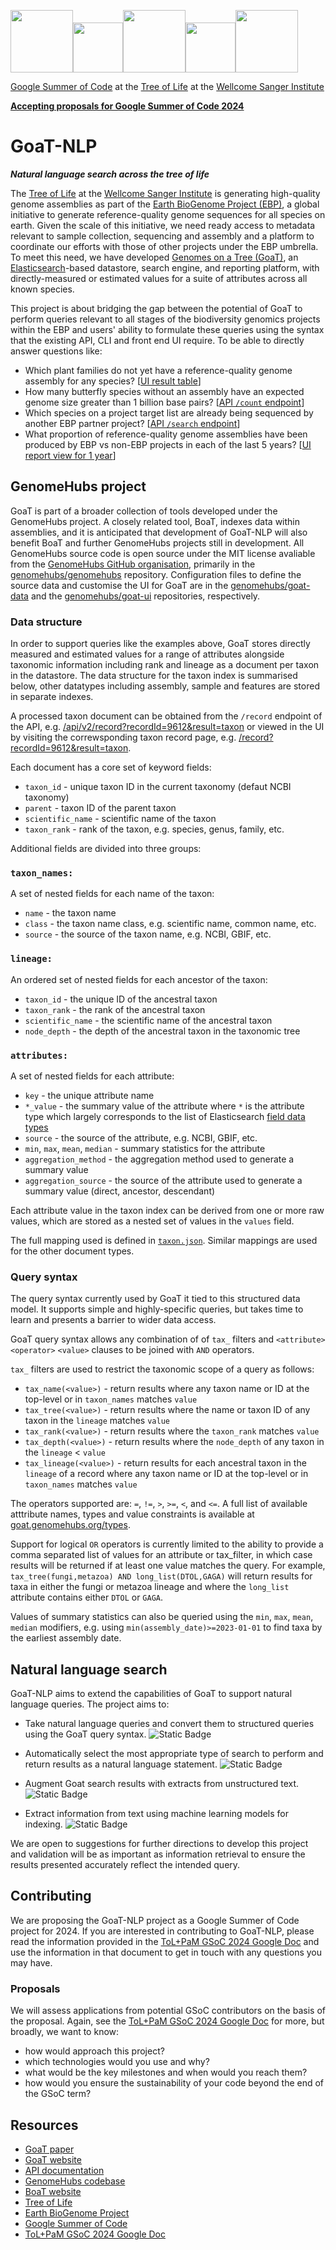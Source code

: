 <img src="https://upload.wikimedia.org/wikipedia/commons/thumb/7/7c/Google_Summer_of_Code_sun_logo_2022.svg/1024px-Google_Summer_of_Code_sun_logo_2022.svg.png" height="100"/><img src="https://icons.veryicon.com/png/o/internet--web/social-1/at-symbol.png" height="80"/><img src="https://blog.wellcomeopenresearch.org/wp-content/uploads/2021/05/Untitled-design-2021-05-19T101505.875-300x200.png" height="100"/><img src="https://icons.veryicon.com/png/o/internet--web/social-1/at-symbol.png" height="80"/><img src="https://d2q79iu7y748jz.cloudfront.net/s/_squarelogo/256x256/7167d385ff2b5a5105a9ba3bd271bb1d" height="100"/>

[Google Summer of Code](https://summerofcode.withgoogle.com) at the [Tree of Life](https://www.sanger.ac.uk/programme/tree-of-life/) at the [Wellcome Sanger Institute](https://www.sanger.ac.uk)

[**Accepting proposals for Google Summer of Code 2024**](https://docs.google.com/document/d/1vWnJhxWJU4oNsZNheKrP6sx5ZPkOzumwdnL6IIRbDP4)

# GoaT-NLP

_**Natural language search across the tree of life**_

The [Tree of Life](https://www.sanger.ac.uk/programme/tree-of-life/) at the [Wellcome Sanger Institute](https://www.sanger.ac.uk) is generating high-quality genome assemblies as part of the [Earth BioGenome Project (EBP)](https://www.earthbiogenome.org), a global initiative to generate reference-quality genome sequences for all species on earth. Given the scale of this initiative, we need ready access to metadata relevant to sample collection, sequencing and assembly and a platform to coordinate our efforts with those of other projects under the EBP umbrella. To meet this need, we have developed [Genomes on a Tree (GoaT)](https://goat.genomehubs.org), an [Elasticsearch](https://www.elastic.co/elasticsearch)-based datastore, search engine, and reporting platform, with directly-measured or estimated values for a suite of attributes across all known species.

This project is about bridging the gap between the potential of GoaT to perform queries relevant to all stages of the biodiversity genomics projects within the EBP and users' ability to formulate these queries using the syntax that the existing API, CLI and front end UI require. To be able to directly answer questions like:

- Which plant families do not yet have a reference-quality genome assembly for any species? [[UI result table](https://goat.genomehubs.org/search?result=taxon&includeEstimates=true&taxonomy=ncbi&query=tax_tree%2833090%5BViridiplantae%5D%29%20AND%20tax_rank%28family%29%20AND%20ebp_standard_date%3Dnull)]
- How many butterfly species without an assembly have an expected genome size greater than 1 billion base pairs? [[API `/count` endpoint](https://goat.genomehubs.org/search?result=taxon&includeEstimates=true&taxonomy=ncbi&query=tax_tree%287088%5BLepidoptera%5D%29%20AND%20tax_rank%28species%29%20AND%20assembly_level%3Dnull%20AND%20genome_size%3E1000000000)]
- Which species on a project target list are already being sequenced by another EBP partner project? [[API `/search` endpoint](https://goat.genomehubs.org/search?result=taxon&includeEstimates=true&taxonomy=ncbi&query=tax_tree%282759%5BEukaryota%5D%29%20AND%20tax_rank%28species%29%20AND%20long_list%3DDTOL%20AND%20in_progress%3D%21DTOL&fields=long_list%2Cin_progress)]
- What proportion of reference-quality genome assemblies have been produced by EBP vs non-EBP projects in each of the last 5 years? [[UI report view for 1 year](https://goat.genomehubs.org/search?result=taxon&includeEstimates=true&taxonomy=ncbi&size=50&query=bioproject%3DPRJNA533106%20AND%20tax_rank%28species%29&fields=ebp_standard_date%2Cassembly_level%2Cassembly_span%2Cbioproject&report=arc&rank=species&pointSize=15&cat=bioproject%5B1%2B%5D&y=tax_tree%282759%5BEukaryota%5D%29%20AND%20ebp_standard_date%3E%3D2023%20AND%20ebp_standard_date%3C2024)]

## GenomeHubs project

GoaT is part of a broader collection of tools developed under the GenomeHubs project. A closely related tool, BoaT, indexes data within assemblies, and it is anticipated that development of GoaT-NLP will also benefit BoaT and further GenomeHubs projects still in development. All GenomeHubs source code is open source under the MIT license avaliable from the [GenomeHubs GitHub organisation](https://github.com/genomehubs), primarily in the [genomehubs/genomehubs](https://github.com/genomehubs/genomehubs) repository. Configuration files to define the source data and customise the UI for GoaT are in the [genomehubs/goat-data](https://github.com/genomehubs/goat-data) and the [genomehubs/goat-ui](https://github.com/genomehubs/goat-ui) repositories, respectively.

### Data structure

In order to support queries like the examples above, GoaT stores directly measured and estimated values for a range of attributes alongside taxonomic information including rank and lineage as a document per taxon in the datastore. The data structure for the taxon index is summarised below, other datatypes including assembly, sample and features are stored in separate indexes.

A processed taxon document can be obtained from the `/record` endpoint of the API, e.g. [/api/v2/record?recordId=9612&result=taxon](https://goat.genomehubs.org/api/v2/record?recordId=9612&result=taxon) or viewed in the UI by visiting the correwsponding taxon record page, e.g. [/record?recordId=9612&result=taxon](https://goat.genomehubs.org/record?recordId=9612&result=taxon).

Each document has a core set of keyword fields:

- `taxon_id` - unique taxon ID in the current taxonomy (defaut NCBI taxonomy)
- `parent` - taxon ID of the parent taxon
- `scientific_name` - scientific name of the taxon
- `taxon_rank` - rank of the taxon, e.g. species, genus, family, etc.

Additional fields are divided into three groups:

### `taxon_names:`

A set of nested fields for each name of the taxon:

- `name` - the taxon name
- `class` - the taxon name class, e.g. scientific name, common name, etc.
- `source` - the source of the taxon name, e.g. NCBI, GBIF, etc.

### `lineage:`

An ordered set of nested fields for each ancestor of the taxon:

- `taxon_id` - the unique ID of the ancestral taxon
- `taxon_rank` - the rank of the ancestral taxon
- `scientific_name` - the scientific name of the ancestral taxon
- `node_depth` - the depth of the ancestral taxon in the taxonomic tree

### `attributes:`

A set of nested fields for each attribute:

- `key` - the unique attribute name
- `*_value` - the summary value of the attribute where `*` is the attribute type which largely corresponds to the list of Elasticsearch [field data types](https://www.elastic.co/guide/en/elasticsearch/reference/current/mapping-types.html)
- `source` - the source of the attribute, e.g. NCBI, GBIF, etc.
- `min`, `max`, `mean`, `median` - summary statistics for the attribute
- `aggregation_method` - the aggregation method used to generate a summary value
- `aggregation_source` - the source of the attribute used to generate a summary value (direct, ancestor, descendant)

Each attribute value in the taxon index can be derived from one or more raw values, which are stored as a nested set of values in the `values` field.

The full mapping used is defined in [`taxon.json`](https://github.com/genomehubs/genomehubs/blob/main/src/genomehubs/templates/taxon.json). Similar mappings are used for the other document types.

### Query syntax

The query syntax currently used by GoaT it tied to this structured data model. It supports simple and highly-specific queries, but takes time to learn and presents a barrier to wider data access.

GoaT query syntax allows any combination of of `tax_` filters and `<attribute>` `<operator>` `<value>` clauses to be joined with `AND` operators.

`tax_` filters are used to restrict the taxonomic scope of a query as follows:

- `tax_name(<value>)` - return results where any taxon name or ID at the top-level or in `taxon_names` matches `value`
- `tax_tree(<value>)` - return results where the name or taxon ID of any taxon in the `lineage` matches `value`
- `tax_rank(<value>)` - return results where the `taxon_rank` matches `value`
- `tax_depth(<value>)` - return results where the `node_depth` of any taxon in the `lineage` < `value`
- `tax_lineage(<value>)` - return results for each ancestral taxon in the `lineage` of a record where any taxon name or ID at the top-level or in `taxon_names` matches `value`

The operators supported are: `=`, `!=`, `>`, `>=`, `<`, and `<=`. A full list of available atttribute names, types and value constraints is available at [goat.genomehubs.org/types](https://goat.genomehubs.org/types).

Support for logical `OR` operators is currently limited to the ability to provide a comma separated list of values for an attribute or tax_filter, in which case results will be returned if at least one value matches the query. For example, `tax_tree(fungi,metazoa) AND long_list(DTOL,GAGA)` will return results for taxa in either the fungi or metazoa lineage and where the `long_list` attribute contains either `DTOL` or `GAGA`.

Values of summary statistics can also be queried using the `min`, `max`, `mean`, `median` modifiers, e.g. using `min(assembly_date)>=2023-01-01` to find taxa by the earliest assembly date.

## Natural language search

GoaT-NLP aims to extend the capabilities of GoaT to support natural language queries. The project aims to:

- Take natural language queries and convert them to structured queries using the GoaT query syntax. ![Static Badge](https://img.shields.io/badge/priority-highest-54278f)

- Automatically select the most appropriate type of search to perform and return results as a natural language statement. ![Static Badge](https://img.shields.io/badge/priority-high-756bb1)

- Augment Goat search results with extracts from unstructured text. ![Static Badge](https://img.shields.io/badge/priority-medium-9e9ac8)

- Extract information from text using machine learning models for indexing. ![Static Badge](https://img.shields.io/badge/priority-low-cbc9e2)

We are open to suggestions for further directions to develop this project and validation will be as important as information retrieval to ensure the results presented accurately reflect the intended query.

## Contributing

We are proposing the GoaT-NLP project as a Google Summer of Code project for 2024. If you are interested in contributing to GoaT-NLP, please read the information provided in the [ToL+PaM GSoC 2024 Google Doc](https://docs.google.com/document/d/1vWnJhxWJU4oNsZNheKrP6sx5ZPkOzumwdnL6IIRbDP4) and use the information in that document to get in touch with any questions you may have.

### Proposals

We will assess applications from potential GSoC contributors on the basis of the proposal. Again, see the [ToL+PaM GSoC 2024 Google Doc](https://docs.google.com/document/d/1vWnJhxWJU4oNsZNheKrP6sx5ZPkOzumwdnL6IIRbDP4) for more, but broadly, we want to know:

- how would approach this project?
- which technologies would you use and why?
- what would be the key milestones and when would you reach them?
- how would you ensure the sustainability of your code beyond the end of the GSoC term?

## Resources

- [GoaT paper](https://wellcomeopenresearch.org/articles/8-24)
- [GoaT website](https://goat.genomehubs.org)
- [API documentation](https://goat.genomehubs.org/api/v2/api-docs)
- [GenomeHubs codebase](https://github.com/genomehubs/genomehubs)
- [BoaT website](https://boat.genomehubs.org)
- [Tree of Life](https://www.sanger.ac.uk/programme/tree-of-life/)
- [Earth BioGenome Project](https://www.earthbiogenome.org)
- [Google Summer of Code](https://summerofcode.withgoogle.com)
- [ToL+PaM GSoC 2024 Google Doc](https://docs.google.com/document/d/1vWnJhxWJU4oNsZNheKrP6sx5ZPkOzumwdnL6IIRbDP4)
